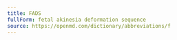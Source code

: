 ```yaml
---
title: FADS
fullForm: fetal akinesia deformation sequence
source: https://openmd.com/dictionary/abbreviations/f
---
```

